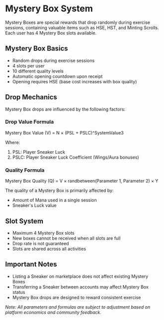 # Mystery Box System

Mystery Boxes are special rewards that drop randomly during exercise sessions, containing valuable items such as HSE, HST, and Minting Scrolls. Each user has 4 Mystery Box slots available.

## Mystery Box Basics
- Random drops during exercise sessions
- 4 slots per user
- 10 different quality levels
- Automatic opening countdown upon receipt
- Opening requires HSE (base cost increases with box quality)

## Drop Mechanics
Mystery Box drops are influenced by the following factors:

### Drop Value Formula
Mystery Box Value (V) = N × (PSL + PSLC)^SystemValue3

Where:
1. PSL: Player Sneaker Luck
2. PSLC: Player Sneaker Luck Coefficient (Wings/Aura bonuses)

### Quality Formula
Mystery Box Quality (Q) = V × randbetween(Parameter 1, Parameter 2) × Y

The quality of a Mystery Box is primarily affected by:
- Amount of Mana used in a single session
- Sneaker's Luck value

## Slot System
- Maximum 4 Mystery Box slots
- New boxes cannot be received when all slots are full
- Drop rate is not guaranteed
- Slots are shared across all activities

## Important Notes
- Listing a Sneaker on marketplace does not affect existing Mystery Boxes
- Transferring a Sneaker between accounts may affect Mystery Box status
- Mystery Box drops are designed to reward consistent exercise

*Note: All parameters and formulas are subject to adjustment based on platform economics and community feedback.* 